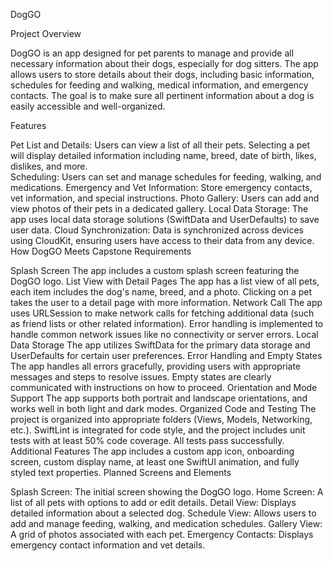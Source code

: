 DogGO

Project Overview

DogGO is an app designed for pet parents to manage and provide all necessary information about their dogs, especially for dog sitters. The app allows users to store details about their dogs, including basic information, schedules for feeding and walking, medical information, and emergency contacts. The goal is to make sure all pertinent information about a dog is easily accessible and well-organized.

Features

Pet List and Details: Users can view a list of all their pets. Selecting a pet will display detailed information including name, breed, date of birth, likes, dislikes, and more.\
Scheduling: Users can set and manage schedules for feeding, walking, and medications.
Emergency and Vet Information: Store emergency contacts, vet information, and special instructions.
Photo Gallery: Users can add and view photos of their pets in a dedicated gallery.
Local Data Storage: The app uses local data storage solutions (SwiftData and UserDefaults) to save user data.
Cloud Synchronization: Data is synchronized across devices using CloudKit, ensuring users have access to their data from any device.
How DogGO Meets Capstone Requirements

Splash Screen
The app includes a custom splash screen featuring the DogGO logo.
List View with Detail Pages
The app has a list view of all pets, each item includes the dog's name, breed, and a photo. Clicking on a pet takes the user to a detail page with more information.
Network Call
The app uses URLSession to make network calls for fetching additional data (such as friend lists or other related information). Error handling is implemented to handle common network issues like no connectivity or server errors.
Local Data Storage
The app utilizes SwiftData for the primary data storage and UserDefaults for certain user preferences.
Error Handling and Empty States
The app handles all errors gracefully, providing users with appropriate messages and steps to resolve issues. Empty states are clearly communicated with instructions on how to proceed.
Orientation and Mode Support
The app supports both portrait and landscape orientations, and works well in both light and dark modes.
Organized Code and Testing
The project is organized into appropriate folders (Views, Models, Networking, etc.). SwiftLint is integrated for code style, and the project includes unit tests with at least 50% code coverage. All tests pass successfully.
Additional Features
The app includes a custom app icon, onboarding screen, custom display name, at least one SwiftUI animation, and fully styled text properties.
Planned Screens and Elements

Splash Screen: The initial screen showing the DogGO logo.
Home Screen: A list of all pets with options to add or edit details.
Detail View: Displays detailed information about a selected dog.
Schedule View: Allows users to add and manage feeding, walking, and medication schedules.
Gallery View: A grid of photos associated with each pet.
Emergency Contacts: Displays emergency contact information and vet details.
